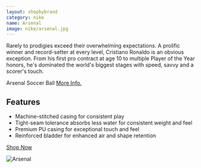 ```yaml
---
layout: shopbybrand
category: nike
name: Arsenal
image: nike/arsenal.jpg
---
```


Rarely to prodigies exceed their overwhelming expectations. A prolific winner and record-setter at every level, Cristiano Ronaldo is an obvious exception. From his first pro contract at age 10 to multiple Player of the Year honors, he's dominated the world's biggest stages with speed, savvy and a scorer's touch.

Arsenal Soccer Ball [More Info.](http://store.nike.com/us/en_us/pd/cr7-prestige-soccer-ball/pid-690011)

## Features

- Machine-stitched casing for consistent play
- Tight-seam tolerance absorbs less water for consistent weight and feel
- Premium PU casing for exceptional touch and feel
- Reinforced bladder for enhanced air and shape retention

<div class="unit gutter unit-s-1 unit-m-1-3 unit-l-1-3">
	<a class="btn mega {% if page.url == '/cart/' %}current{% endif %}" href="{{site.baseurl}}/cart/">Shop Now</a>
</div>

![Arsenal](http://069a9d0f32c8741bc0ff-b1e398c78bcda56290a73740994050be.r94.cf2.rackcdn.com/27d6a96e-34e5-465a-8e21-110fe463e435__L.jpg)